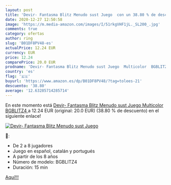 ```yaml
---
layout: post
title: 'Devir- Fantasma Blitz Menudo sust Juego  con un 38.80 % de descuento'
date: 2020-12-27 12:50:58
image: 'https://m.media-amazon.com/images/I/51rkgVHF1jL._SL200_.jpg'
comments: true
category: ofertas
author: ring
slug: 'B01DF8PV48-es'
actualPrice: 12.24 EUR
currency: EUR
price: 12.24
comparePrice: 20.0 EUR
prodname: 'Devir- Fantasma Blitz Menudo sust Juego  Multicolor  BGBLITZ4 '
country: 'es'
flag: '🇪🇸'
buyurl: 'https://www.amazon.es/dp/B01DF8PV48/?tag=tolees-21'
descuento: '38.80'
average: '12.63285714285714'
---
```


En este momento está [Devir- Fantasma Blitz Menudo sust Juego  Multicolor  BGBLITZ4 ](https://www.amazon.es/dp/B01DF8PV48/?tag=tolees-21) a 12.24 EUR (original: 20.0 EUR) (38.80 %  de descuento) en el siguiente enlace!

[![Devir- Fantasma Blitz Menudo sust Juego ](https://m.media-amazon.com/images/I/51rkgVHF1jL._SL200_.jpg)](https://www.amazon.es/dp/B01DF8PV48/?tag=tolees-21)

🔎:

- De 2 a 8 jugadores
- Juego en español, catalán y portugués
- A partir de los 8 años
- Número de modelo: BGBLITZ4
- Duración: 15 min

[Aquí!!!](https://www.amazon.es/dp/B01DF8PV48/?tag=tolees-21)

